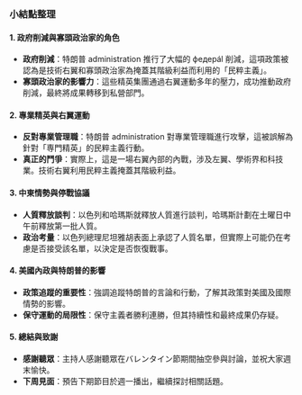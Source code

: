 ### 小結點整理

#### 1. 政府削減與寡頭政治家的角色
- **政府削減**：特朗普 administration 推行了大幅的 федерál 削減，這項政策被認為是技術右翼和寡頭政治家為掩蓋其階級利益而利用的「民粹主義」。
- **寡頭政治家的影響力**：這些精英集團通過右翼運動多年的壓力，成功推動政府削減，最終將成果轉移到私營部門。

#### 2. 專業精英與右翼運動
- **反對專業管理職**：特朗普 administration 對專業管理職進行攻擊，這被誤解為針對「専門精英」的民粹主義行動。
- **真正的鬥爭**：實際上，這是一場右翼內部的內戰，涉及左翼、學術界和科技業。技術右翼利用民粹主義掩蓋其階級利益。

#### 3. 中東情勢與停戰協議
- **人質釋放談判**：以色列和哈瑪斯就釋放人質進行談判，哈瑪斯計劃在土曜日中午前釋放第一批人質。
- **政治考量**：以色列總理尼坦雅胡表面上承認了人質名單，但實際上可能仍在考慮是否接受該名單，以決定是否恢復戰事。

#### 4. 美國內政與特朗普的影響
- **政策追蹤的重要性**：強調追蹤特朗普的言論和行動，了解其政策對美國及國際情勢的影響。
- **保守運動的局限性**：保守主義者勝利連勝，但其持續性和最終成果仍存疑。

#### 5. 總結與致謝
- **感謝聽眾**：主持人感謝聽眾在バレンタイン節期間抽空參與討論，並祝大家週末愉快。
- **下周見面**：預告下期節目於週一播出，繼續探討相關話題。